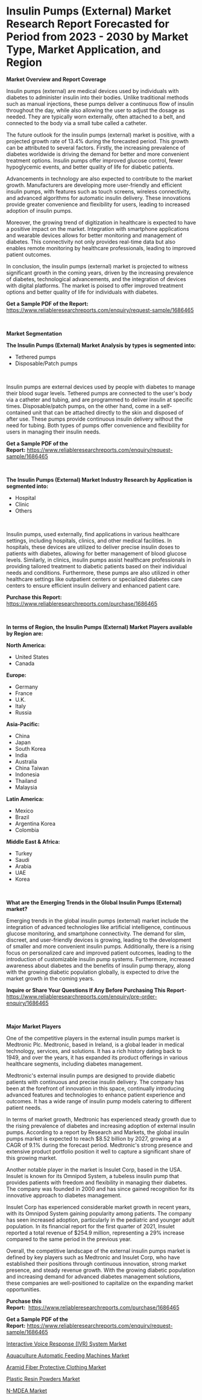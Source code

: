 <p><h1>Insulin Pumps (External) Market Research Report Forecasted for Period from 2023 -  2030 by Market Type, Market Application, and Region</h1></p><p><strong>Market Overview and Report Coverage</strong></p>
<p><p>Insulin pumps (external) are medical devices used by individuals with diabetes to administer insulin into their bodies. Unlike traditional methods such as manual injections, these pumps deliver a continuous flow of insulin throughout the day, while also allowing the user to adjust the dosage as needed. They are typically worn externally, often attached to a belt, and connected to the body via a small tube called a catheter.</p><p>The future outlook for the insulin pumps (external) market is positive, with a projected growth rate of 13.4% during the forecasted period. This growth can be attributed to several factors. Firstly, the increasing prevalence of diabetes worldwide is driving the demand for better and more convenient treatment options. Insulin pumps offer improved glucose control, fewer hypoglycemic events, and better quality of life for diabetic patients.</p><p>Advancements in technology are also expected to contribute to the market growth. Manufacturers are developing more user-friendly and efficient insulin pumps, with features such as touch screens, wireless connectivity, and advanced algorithms for automatic insulin delivery. These innovations provide greater convenience and flexibility for users, leading to increased adoption of insulin pumps.</p><p>Moreover, the growing trend of digitization in healthcare is expected to have a positive impact on the market. Integration with smartphone applications and wearable devices allows for better monitoring and management of diabetes. This connectivity not only provides real-time data but also enables remote monitoring by healthcare professionals, leading to improved patient outcomes.</p><p>In conclusion, the insulin pumps (external) market is projected to witness significant growth in the coming years, driven by the increasing prevalence of diabetes, technological advancements, and the integration of devices with digital platforms. The market is poised to offer improved treatment options and better quality of life for individuals with diabetes.</p></p>
<p><strong>Get a Sample PDF of the Report:</strong> <a href="https://www.reliableresearchreports.com/enquiry/request-sample/1686465">https://www.reliableresearchreports.com/enquiry/request-sample/1686465</a></p>
<p>&nbsp;</p>
<p><strong>Market Segmentation</strong></p>
<p><strong>The Insulin Pumps (External) Market Analysis by types is segmented into:</strong></p>
<p><ul><li>Tethered pumps</li><li>Disposable/Patch pumps</li></ul></p>
<p>&nbsp;</p>
<p><p>Insulin pumps are external devices used by people with diabetes to manage their blood sugar levels. Tethered pumps are connected to the user's body via a catheter and tubing, and are programmed to deliver insulin at specific times. Disposable/patch pumps, on the other hand, come in a self-contained unit that can be attached directly to the skin and disposed of after use. These pumps provide continuous insulin delivery without the need for tubing. Both types of pumps offer convenience and flexibility for users in managing their insulin needs.</p></p>
<p><strong>Get a Sample PDF of the Report:</strong>&nbsp;<a href="https://www.reliableresearchreports.com/enquiry/request-sample/1686465">https://www.reliableresearchreports.com/enquiry/request-sample/1686465</a></p>
<p>&nbsp;</p>
<p><strong>The Insulin Pumps (External) Market Industry Research by Application is segmented into:</strong></p>
<p><ul><li>Hospital</li><li>Clinic</li><li>Others</li></ul></p>
<p>&nbsp;</p>
<p><p>Insulin pumps, used externally, find applications in various healthcare settings, including hospitals, clinics, and other medical facilities. In hospitals, these devices are utilized to deliver precise insulin doses to patients with diabetes, allowing for better management of blood glucose levels. Similarly, in clinics, insulin pumps assist healthcare professionals in providing tailored treatment to diabetic patients based on their individual needs and conditions. Furthermore, these pumps are also utilized in other healthcare settings like outpatient centers or specialized diabetes care centers to ensure efficient insulin delivery and enhanced patient care.</p></p>
<p><strong>Purchase this Report:</strong>&nbsp; <a href="https://www.reliableresearchreports.com/purchase/1686465">https://www.reliableresearchreports.com/purchase/1686465</a></p>
<p>&nbsp;</p>
<p><strong>In terms of Region, the Insulin Pumps (External) Market Players available by Region are:</strong></p>
<p>
    <p> <strong> North America: </strong>
        <ul>
            <li>United States</li>
            <li>Canada</li>
        </ul>
        </p> 
    <p> <strong> Europe: </strong>
        <ul>
            <li>Germany</li>
            <li>France</li>
            <li>U.K.</li>
            <li>Italy</li>
            <li>Russia</li>
        </ul>
        </p> 
    <p> <strong> Asia-Pacific: </strong>
        <ul>
            <li>China</li>
            <li>Japan</li>
            <li>South Korea</li>
            <li>India</li>
            <li>Australia</li>
            <li>China Taiwan</li>
            <li>Indonesia</li>
            <li>Thailand</li>
            <li>Malaysia</li>
        </ul>
        </p> 
    <p> <strong> Latin America: </strong>
        <ul>
            <li>Mexico</li>
            <li>Brazil</li>
            <li>Argentina Korea</li>
            <li>Colombia</li>
        </ul>
        </p> 
    <p> <strong> Middle East & Africa: </strong>
        <ul>
            <li>Turkey</li>
            <li>Saudi</li>
            <li>Arabia</li>
            <li>UAE</li>
            <li>Korea</li>
        </ul>
    </p>
    </p>
<p>&nbsp;</p>
<p><strong>What are the Emerging Trends in the Global Insulin Pumps (External) market?</strong></p>
<p><p>Emerging trends in the global insulin pumps (external) market include the integration of advanced technologies like artificial intelligence, continuous glucose monitoring, and smartphone connectivity. The demand for slim, discreet, and user-friendly devices is growing, leading to the development of smaller and more convenient insulin pumps. Additionally, there is a rising focus on personalized care and improved patient outcomes, leading to the introduction of customizable insulin pump systems. Furthermore, increased awareness about diabetes and the benefits of insulin pump therapy, along with the growing diabetic population globally, is expected to drive the market growth in the coming years.</p></p>
<p><strong>Inquire or Share Your Questions If Any Before Purchasing This Report</strong>- <a href="https://www.reliableresearchreports.com/enquiry/pre-order-enquiry/1686465">https://www.reliableresearchreports.com/enquiry/pre-order-enquiry/1686465</a></p>
<p>&nbsp;</p>
<p><strong>Major Market Players</strong></p>
<p><p>One of the competitive players in the external insulin pumps market is Medtronic Plc. Medtronic, based in Ireland, is a global leader in medical technology, services, and solutions. It has a rich history dating back to 1949, and over the years, it has expanded its product offerings in various healthcare segments, including diabetes management.</p><p>Medtronic's external insulin pumps are designed to provide diabetic patients with continuous and precise insulin delivery. The company has been at the forefront of innovation in this space, continually introducing advanced features and technologies to enhance patient experience and outcomes. It has a wide range of insulin pump models catering to different patient needs.</p><p>In terms of market growth, Medtronic has experienced steady growth due to the rising prevalence of diabetes and increasing adoption of external insulin pumps. According to a report by Research and Markets, the global insulin pumps market is expected to reach $8.52 billion by 2027, growing at a CAGR of 9.1% during the forecast period. Medtronic's strong presence and extensive product portfolio position it well to capture a significant share of this growing market.</p><p>Another notable player in the market is Insulet Corp, based in the USA. Insulet is known for its Omnipod System, a tubeless insulin pump that provides patients with freedom and flexibility in managing their diabetes. The company was founded in 2000 and has since gained recognition for its innovative approach to diabetes management.</p><p>Insulet Corp has experienced considerable market growth in recent years, with its Omnipod System gaining popularity among patients. The company has seen increased adoption, particularly in the pediatric and younger adult population. In its financial report for the first quarter of 2021, Insulet reported a total revenue of $254.9 million, representing a 29% increase compared to the same period in the previous year.</p><p>Overall, the competitive landscape of the external insulin pumps market is defined by key players such as Medtronic and Insulet Corp, who have established their positions through continuous innovation, strong market presence, and steady revenue growth. With the growing diabetic population and increasing demand for advanced diabetes management solutions, these companies are well-positioned to capitalize on the expanding market opportunities.</p></p>
<p><strong>Purchase this Report:</strong>&nbsp;&nbsp;<a href="https://www.reliableresearchreports.com/purchase/1686465">https://www.reliableresearchreports.com/purchase/1686465</a></p>
<p></p>
<p><strong>Get a Sample PDF of the Report:</strong>&nbsp;<a href="https://www.reliableresearchreports.com/enquiry/request-sample/1686465">https://www.reliableresearchreports.com/enquiry/request-sample/1686465</a></p>
<p><p><a href="https://medium.com/@ssantosh15121999/interactive-voice-response-ivr-system-market-share-evolution-and-market-growth-trends-2023-2030-337e6f80c978">Interactive Voice Response (IVR) System Market</a></p><p><a href="https://medium.com/@sanju991215/decoding-aquaculture-automatic-feeding-machines-market-metrics-market-share-trends-and-growth-886f079a60b0">Aquaculture Automatic Feeding Machines Market</a></p><p><a href="https://www.linkedin.com/pulse/aramid-fiber-protective-clothing-market-research-report-provides/">Aramid Fiber Protective Clothing Market</a></p><p><a href="https://github.com/aashishrp02/Market-Research-Report-List-1/blob/main/plastic-resin-powders-market.md">Plastic Resin Powders Market</a></p><p><a href="https://github.com/rahu1506/Market-Research-Report-List-1/blob/main/n-mdea-market.md">N-MDEA Market</a></p></p>
